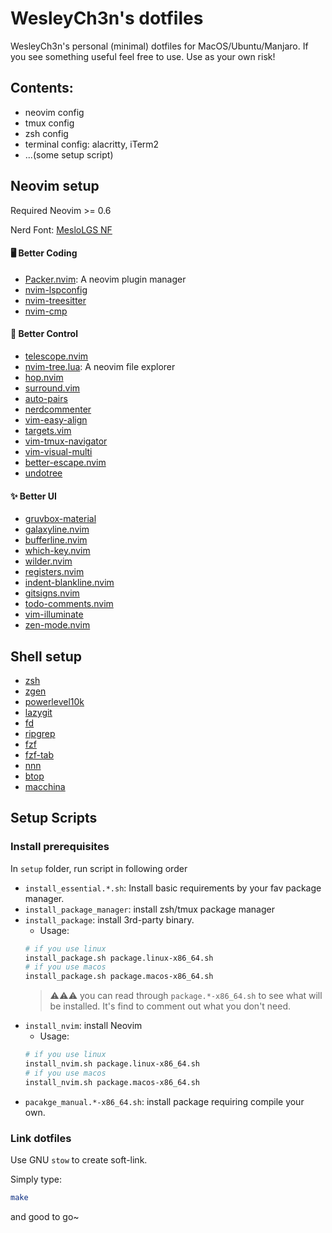 # WesleyCh3n's dotfiles

WesleyCh3n's personal (minimal) dotfiles for MacOS/Ubuntu/Manjaro. If you see something
useful feel free to use. Use as your own risk!

## Contents:
- neovim config
- tmux config
- zsh config
- terminal config: alacritty, iTerm2
- ...(some setup script)

## Neovim setup

Required Neovim >= 0.6

Nerd Font: [MesloLGS NF](https://github.com/romkatv/powerlevel10k-media)

#### 🖥  Better Coding
-   [Packer.nvim](https://github.com/wbthomason/packer.nvim): A neovim plugin manager
-   [nvim-lspconfig](https://github.com/neovim/nvim-lspconfig)
-   [nvim-treesitter](https://github.com/nvim-treesitter/nvim-treesitter)
-   [nvim-cmp](https://github.com/hrsh7th/nvim-cmp)

#### 🚀 Better Control
-   [telescope.nvim](https://github.com/nvim-telescope/telescope.nvim)
-   [nvim-tree.lua](https://github.com/kyazdani42/nvim-tree.lua): A neovim file explorer
-   [hop.nvim](https://github.com/phaazon/hop.nvim)
-   [surround.vim](https://github.com/tpope/vim-surround)
-   [auto-pairs](https://github.com/jiangmiao/auto-pairs)
-   [nerdcommenter](https://github.com/preservim/nerdcommenter)
-   [vim-easy-align](https://github.com/junegunn/vim-easy-align)
-   [targets.vim](https://github.com/wellle/targets.vim)
-   [vim-tmux-navigator](https://github.com/christoomey/vim-tmux-navigator)
-   [vim-visual-multi](https://github.com/mg979/vim-visual-multi)
-   [better-escape.nvim](https://github.com/max397574/better-escape.nvim)
-   [undotree](https://github.com/mbbill/undotree)

#### ✨ Better UI
-   [gruvbox-material](https://github.com/sainnhe/gruvbox-material)
-   [galaxyline.nvim](https://github.com/glepnir/galaxyline.nvim)
-   [bufferline.nvim](https://github.com/akinsho/bufferline.nvim)
-   [which-key.nvim](https://github.com/folke/which-key.nvim)
-   [wilder.nvim](https://github.com/gelguy/wilder.nvim)
-   [registers.nvim](https://github.com/tversteeg/registers.nvim)
-   [indent-blankline.nvim](https://github.com/lukas-reineke/indent-blankline.nvim)
-   [gitsigns.nvim](https://github.com/lewis6991/gitsigns.nvim)
-   [todo-comments.nvim](https://github.com/folke/todo-comments.nvim)
-   [vim-illuminate](https://github.com/RRethy/vim-illuminate)
-   [zen-mode.nvim](https://github.com/folke/zen-mode.nvim)

## Shell setup
-   [zsh](https://github.com/zsh-users/zsh)
-   [zgen](https://github.com/tarjoilija/zgen)
-   [powerlevel10k](https://github.com/romkatv/powerlevel10k)
-   [lazygit](https://github.com/jesseduffield/lazygit)
-   [fd](https://github.com/sharkdp/fd)
-   [ripgrep](https://github.com/BurntSushi/ripgrep)
-   [fzf](https://github.com/junegunn/fzf)
-   [fzf-tab](https://github.com/Aloxaf/fzf-tab)
-   [nnn](https://github.com/jarun/nnn)
-   [btop](https://github.com/aristocratos/btop)
-   [macchina](https://github.com/Macchina-CLI/macchina)

## Setup Scripts

### Install prerequisites

In `setup` folder, run script in following order
- `install_essential.*.sh`: Install basic requirements by your fav package manager.
- `install_package_manager`: install zsh/tmux package manager
- `install_package`: install 3rd-party binary.
  - Usage:
  ```bash
  # if you use linux
  install_package.sh package.linux-x86_64.sh
  # if you use macos
  install_package.sh package.macos-x86_64.sh
  ```
  > ⚠️⚠️⚠️ you can read through `package.*-x86_64.sh` to see what will be installed. It's find to comment out what you don't need.
- `install_nvim`: install Neovim
  - Usage:
  ```bash
  # if you use linux
  install_nvim.sh package.linux-x86_64.sh
  # if you use macos
  install_nvim.sh package.macos-x86_64.sh
  ```
- `pacakge_manual.*-x86_64.sh`: install package requiring compile your own.

### Link dotfiles

Use GNU `stow` to create soft-link.

Simply type:
```bash
make
```

and good to go~

<!-- ## Screenshot -->

<!-- I lov Gruvbox <3 -->
<!-- <details> -->
  <!-- <summary>Image preview</summary> -->

<!-- |![img1](./asset/img1.png)|![img2](./asset/img2.png)| -->
<!-- |:-:|:-:| -->
<!-- |![img3](./asset/img3.png)|![img1](./asset/img4.png)| -->

<!-- </details> -->
